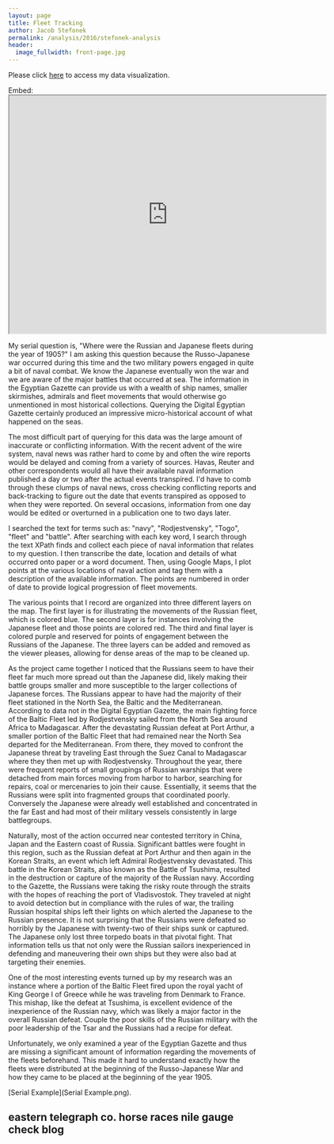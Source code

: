 ```yaml
---
layout: page
title: Fleet Tracking
author: Jacob Stefonek
permalink: /analysis/2016/stefonek-analysis
header:
  image_fullwidth: front-page.jpg
---
```

Please click [here](https://www.google.com/maps/@15.4200469,40.3520146,3z/data=!3m1!4b1!4m2!6m1!1s1CWd7cdi_tApAVJFwYXbqsVxbDYM) to access my data visualization.

Embed: <iframe src="https://www.google.com/maps/d/embed?mid=1CWd7cdi_tApAVJFwYXbqsVxbDYM" width="640" height="480"></iframe>

My serial question is, "Where were the Russian and Japanese fleets during the year of 1905?" I am asking this question because the Russo-Japanese war occurred during this time and the two military powers engaged in quite a bit of naval combat. We know the Japanese eventually won the war and we are aware of the major battles that occurred at sea. The information in the Egyptian Gazette can provide us with a wealth of ship names, smaller skirmishes, admirals and fleet movements that would otherwise go unmentioned in most historical collections. Querying the Digital Egyptian Gazette certainly produced an impressive micro-historical account of what happened on the seas.

The most difficult part of querying for this data was the large amount of inaccurate or conflicting information. With the recent advent of the wire system, naval news was rather hard to come by and often the wire reports would be delayed and coming from a variety of sources. Havas, Reuter and other correspondents would all have their available naval information published a day or two after the actual events transpired. I'd have to comb through these clumps of naval news, cross checking conflicting reports and back-tracking to figure out the date that events transpired as opposed to when they were reported. On several occasions, information from one day would be edited or overturned in a publication one to two days later.

I searched the text for terms such as: "navy", "Rodjestvensky", "Togo", "fleet" and "battle". After searching with each key word, I search through the text XPath finds and collect each piece of naval information that relates to my question. I then transcribe the date, location and details of what occurred onto paper or a word document. Then, using Google Maps, I plot points at the various locations of naval action and tag them with a description of the available information. The points are numbered in order of date to provide logical progression of fleet movements.

The various points that I record are organized into three different layers on the map. The first layer is for illustrating the movements of the Russian fleet, which is colored blue. The second layer is for instances involving the Japanese fleet and those points are colored red. The third and final layer is colored purple and reserved for points of engagement between the Russians of the Japanese. The three layers can be added and removed as the viewer pleases, allowing for dense areas of the map to be cleaned up.

As the project came together I noticed that the Russians seem to have their fleet far much more spread out than the Japanese did, likely making their battle groups smaller and more susceptible to the larger collections of Japanese forces. The Russians appear to have had the majority of their fleet stationed in the North Sea, the Baltic and the Mediterranean. According to data not in the Digital Egyptian Gazette, the main fighting force of the Baltic Fleet led by Rodjestvensky sailed from the North Sea around Africa to Madagascar. After the devastating Russian defeat at Port Arthur, a smaller portion of the Baltic Fleet that had remained near the North Sea departed for the Mediterranean. From there, they moved to confront the Japanese threat by traveling East through the Suez Canal to Madagascar where they then met up with Rodjestvensky. Throughout the year, there were frequent reports of small groupings of Russian warships that were detached from main forces moving from harbor to harbor, searching for repairs, coal or mercenaries to join their cause. Essentially, it seems that the Russians were split into fragmented groups that coordinated poorly. Conversely the Japanese were already well established and concentrated in the far East and had most of their military vessels consistently in large battlegroups.

Naturally, most of the action occurred near contested territory in China, Japan and the Eastern coast of Russia. Significant battles were fought in this region, such as the Russian defeat at Port Arthur and then again in the Korean Straits, an event which left Admiral Rodjestvensky devastated. This battle in the Korean Straits, also known as the Battle of Tsushima, resulted in the destruction or capture of the majority of the Russian navy. According to the Gazette, the Russians were taking the risky route through the straits with the hopes of reaching the port of Vladisvostok. They traveled at night to avoid detection but in compliance with the rules of war, the trailing Russian hospital ships left their lights on which alerted the Japanese to the Russian presence. It is not surprising that the Russians were defeated so horribly by the Japanese with twenty-two of their ships sunk or captured. The Japanese only lost three torpedo boats in that pivotal fight. That information tells us that not only were the Russian sailors inexperienced in defending and maneuvering their own ships but they were also bad at targeting their enemies.

One of the most interesting events turned up by my research was an instance where a portion of the Baltic Fleet fired upon the royal yacht of King George I of Greece while he was traveling from Denmark to France. This mishap, like the defeat at Tsushima, is excellent evidence of the inexperience of the Russian navy, which was likely a major factor in the overall Russian defeat. Couple the poor skills of the Russian military with the poor leadership of the Tsar and the Russians had a recipe for defeat.

Unfortunately, we only examined a year of the Egyptian Gazette and thus are missing a significant amount of information regarding the movements of the fleets beforehand. This made it hard to understand exactly how the fleets were distributed at the beginning of the Russo-Japanese War and how they came to be placed at the beginning of the year 1905.



[Serial Example](Serial Example.png).

eastern telegraph co.
horse races
nile gauge
check blog
---
